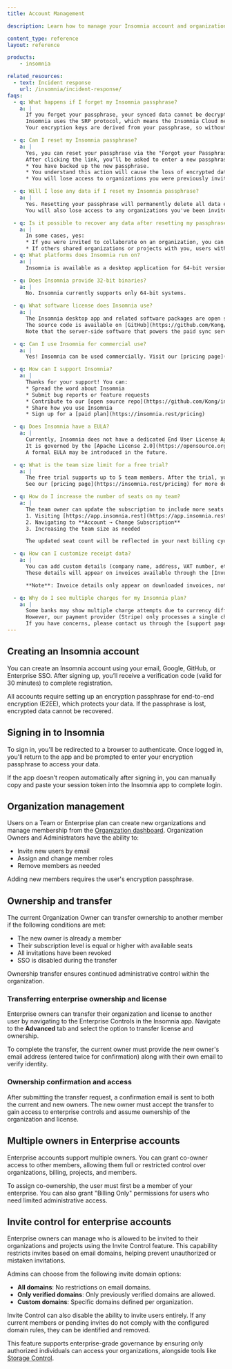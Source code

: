 ```yaml
---
title: Account Management

description: Learn how to manage your Insomnia account and organization

content_type: reference
layout: reference

products:
    - insomnia

related_resources:
  - text: Incident response
    url: /insomnia/incident-response/
faqs:
  - q: What happens if I forget my Insomnia passphrase?
    a: |
      If you forget your passphrase, your synced data cannot be decrypted. 
      Insomnia uses the SRP protocol, which means the Insomnia Cloud never stores your passphrase. 
      Your encryption keys are derived from your passphrase, so without it, you can't access your encrypted data (Requests, Collections, Environments, etc.).

  - q: Can I reset my Insomnia passphrase?
    a: |
      Yes, you can reset your passphrase via the "Forgot your Passphrase?" link in the login screen or when inviting someone to an organization. 
      After clicking the link, you’ll be asked to enter a new passphrase and confirm:
      * You have backed up the new passphrase.
      * You understand this action will cause the loss of encrypted data with no backup.
      * You will lose access to organizations you were previously invited to.

  - q: Will I lose any data if I reset my Insomnia passphrase?
    a: |
      Yes. Resetting your passphrase will permanently delete all data encrypted with the previous passphrase. 
      You will also lose access to any organizations you've been invited to, unless you are re-invited after the reset.

  - q: Is it possible to recover any data after resetting my passphrase?
    a: |
      In some cases, yes:
      * If you were invited to collaborate on an organization, you can be re-invited and regain access to that data.
      * If others shared organizations or projects with you, users with admin permissions can re-invite you after your reset.
  - q: What platforms does Insomnia run on?
    a: |
      Insomnia is available as a desktop application for 64-bit versions of macOS, Windows, and Linux.

  - q: Does Insomnia provide 32-bit binaries?
    a: |
      No. Insomnia currently supports only 64-bit systems.

  - q: What software license does Insomnia use?
    a: |
      The Insomnia desktop app and related software packages are open source under the [Apache License 2.0](https://opensource.org/license/apache-2-0/). 
      The source code is available on [GitHub](https://github.com/Kong/insomnia). 
      Note that the server-side software that powers the paid sync service is closed source.

  - q: Can I use Insomnia for commercial use?
    a: |
      Yes! Insomnia can be used commercially. Visit our [pricing page](https://insomnia.rest/pricing) for available plans.

  - q: How can I support Insomnia?
    a: |
      Thanks for your support! You can:
      * Spread the word about Insomnia
      * Submit bug reports or feature requests
      * Contribute to our [open source repo](https://github.com/Kong/insomnia)
      * Share how you use Insomnia
      * Sign up for a [paid plan](https://insomnia.rest/pricing)

  - q: Does Insomnia have a EULA?
    a: |
      Currently, Insomnia does not have a dedicated End User License Agreement (EULA). 
      It is governed by the [Apache License 2.0](https://opensource.org/license/apache-2-0/), along with our [Terms of Service](https://insomnia.rest/terms) and [Privacy Policy](https://insomnia.rest/privacy). 
      A formal EULA may be introduced in the future.

  - q: What is the team size limit for a free trial?
    a: |
      The free trial supports up to 5 team members. After the trial, you will be billed based on the number of member seats in your subscription. 
      See our [pricing page](https://insomnia.rest/pricing) for more details.

  - q: How do I increase the number of seats on my team?
    a: |
      The team owner can update the subscription to include more seats by:
      1. Visiting [https://app.insomnia.rest](https://app.insomnia.rest)
      2. Navigating to **Account → Change Subscription**
      3. Increasing the team size as needed

      The updated seat count will be reflected in your next billing cycle.

  - q: How can I customize receipt data?
    a: |
      You can add custom details (company name, address, VAT number, etc.) when [creating or updating your subscription](https://app.insomnia.rest/app/subscribe/). 
      These details will appear on invoices available through the [Invoice History](https://app.insomnia.rest/app/invoices/) page.

      **Note**: Invoice details only appear on downloaded invoices, not the emailed versions.

  - q: Why do I see multiple charges for my Insomnia plan?
    a: |
      Some banks may show multiple charge attempts due to currency differences. 
      However, our payment provider (Stripe) only processes a single charge per billing cycle. 
      If you have concerns, please contact us through the [support page](https://insomnia.rest/support).
---
```


## Creating an Insomnia account

You can create an Insomnia account using your email, Google, GitHub, or Enterprise SSO. After signing up, you’ll receive a verification code (valid for 30 minutes) to complete registration.

All accounts require setting up an encryption passphrase for end-to-end encryption (E2EE), which protects your data. If the passphrase is lost, encrypted data cannot be recovered.

## Signing in to Insomnia

To sign in, you'll be redirected to a browser to authenticate. Once logged in, you'll return to the app and be prompted to enter your encryption passphrase to access your data.

If the app doesn’t reopen automatically after signing in, you can manually copy and paste your session token into the Insomnia app to complete login.


## Organization management

Users on a Team or Enterprise plan can create new organizations and manage membership from the [Organization dashboard](https://app.insomnia.rest/app/dashboard/organizations). Organization Owners and Administrators have the ability to:

* Invite new users by email
* Assign and change member roles
* Remove members as needed

Adding new members requires the user's encryption passphrase.

## Ownership and transfer

The current Organization Owner can transfer ownership to another member if the following conditions are met:

* The new owner is already a member
* Their subscription level is equal or higher with available seats
* All invitations have been revoked
* SSO is disabled during the transfer

Ownership transfer ensures continued administrative control within the organization.

### Transferring enterprise ownership and license

Enterprise owners can transfer their organization and license to another user by navigating to the Enterprise Controls in the Insomnia app. Navigate to the **Advanced** tab and select the option to transfer license and ownership.

To complete the transfer, the current owner must provide the new owner's email address (entered twice for confirmation) along with their own email to verify identity.

### Ownership confirmation and access

After submitting the transfer request, a confirmation email is sent to both the current and new owners. The new owner must accept the transfer to gain access to enterprise controls and assume ownership of the organization and license.


## Multiple owners in Enterprise accounts

Enterprise accounts support multiple owners. You can grant co-owner access to other members, allowing them full or restricted control over organizations, billing, projects, and members.

To assign co-ownership, the user must first be a member of your enterprise. You can also grant "Billing Only" permissions for users who need limited administrative access.

## Invite control for enterprise accounts

Enterprise owners can manage who is allowed to be invited to their organizations and projects using the Invite Control feature. This capability restricts invites based on email domains, helping prevent unauthorized or mistaken invitations.

Admins can choose from the following invite domain options:

- **All domains**: No restrictions on email domains.
- **Only verified domains**: Only previously verified domains are allowed.
- **Custom domains**: Specific domains defined per organization.

Invite Control can also disable the ability to invite users entirely. If any current members or pending invites do not comply with the configured domain rules, they can be identified and removed.

This feature supports enterprise-grade governance by ensuring only authorized individuals can access your organizations, alongside tools like [Storage Control](/insomnia/storage-control).
